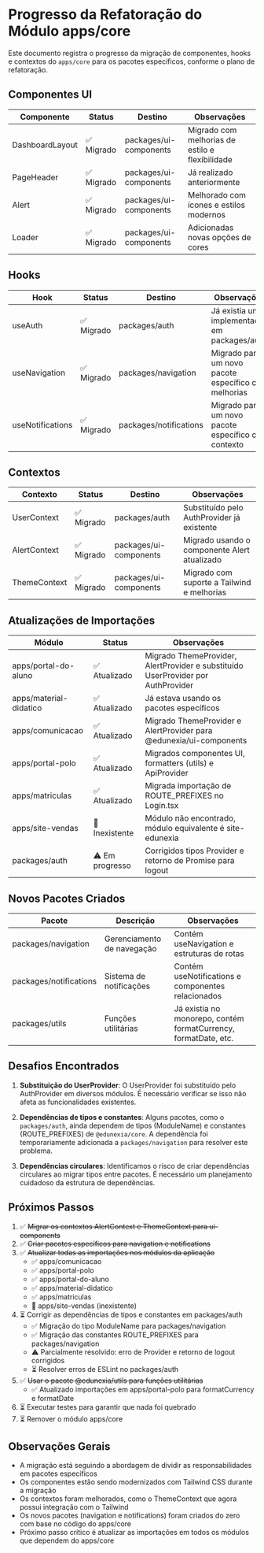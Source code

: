 # Progresso da Refatoração do Módulo apps/core

Este documento registra o progresso da migração de componentes, hooks e contextos do `apps/core` para os pacotes específicos, conforme o plano de refatoração.

## Componentes UI

| Componente | Status | Destino | Observações |
|------------|--------|---------|-------------|
| DashboardLayout | ✅ Migrado | packages/ui-components | Migrado com melhorias de estilo e flexibilidade |
| PageHeader | ✅ Migrado | packages/ui-components | Já realizado anteriormente |
| Alert | ✅ Migrado | packages/ui-components | Melhorado com ícones e estilos modernos |
| Loader | ✅ Migrado | packages/ui-components | Adicionadas novas opções de cores |

## Hooks

| Hook | Status | Destino | Observações |
|------|--------|---------|-------------|
| useAuth | ✅ Migrado | packages/auth | Já existia uma implementação em packages/auth |
| useNavigation | ✅ Migrado | packages/navigation | Migrado para um novo pacote específico com melhorias |
| useNotifications | ✅ Migrado | packages/notifications | Migrado para um novo pacote específico com contexto |

## Contextos

| Contexto | Status | Destino | Observações |
|----------|--------|---------|-------------|
| UserContext | ✅ Migrado | packages/auth | Substituído pelo AuthProvider já existente |
| AlertContext | ✅ Migrado | packages/ui-components | Migrado usando o componente Alert atualizado |
| ThemeContext | ✅ Migrado | packages/ui-components | Migrado com suporte a Tailwind e melhorias |

## Atualizações de Importações

| Módulo | Status | Observações |
|--------|--------|-------------|
| apps/portal-do-aluno | ✅ Atualizado | Migrado ThemeProvider, AlertProvider e substituído UserProvider por AuthProvider |
| apps/material-didatico | ✅ Atualizado | Já estava usando os pacotes específicos |
| apps/comunicacao | ✅ Atualizado | Migrado ThemeProvider e AlertProvider para @edunexia/ui-components |
| apps/portal-polo | ✅ Atualizado | Migrados componentes UI, formatters (utils) e ApiProvider |
| apps/matriculas | ✅ Atualizado | Migrada importação de ROUTE_PREFIXES no Login.tsx |
| apps/site-vendas | 🚫 Inexistente | Módulo não encontrado, módulo equivalente é site-edunexia |
| packages/auth | ⚠️ Em progresso | Corrigidos tipos Provider e retorno de Promise<any> para logout |

## Novos Pacotes Criados

| Pacote | Descrição | Observações |
|--------|-----------|-------------|
| packages/navigation | Gerenciamento de navegação | Contém useNavigation e estruturas de rotas |
| packages/notifications | Sistema de notificações | Contém useNotifications e componentes relacionados |
| packages/utils | Funções utilitárias | Já existia no monorepo, contém formatCurrency, formatDate, etc. |

## Desafios Encontrados

1. **Substituição do UserProvider**: O UserProvider foi substituído pelo AuthProvider em diversos módulos. É necessário verificar se isso não afeta as funcionalidades existentes.

2. **Dependências de tipos e constantes**: Alguns pacotes, como o `packages/auth`, ainda dependem de tipos (ModuleName) e constantes (ROUTE_PREFIXES) de `@edunexia/core`. A dependência foi temporariamente adicionada a `packages/navigation` para resolver este problema.

3. **Dependências circulares**: Identificamos o risco de criar dependências circulares ao migrar tipos entre pacotes. É necessário um planejamento cuidadoso da estrutura de dependências.

## Próximos Passos

1. ✅ ~~Migrar os contextos AlertContext e ThemeContext para ui-components~~
2. ✅ ~~Criar pacotes específicos para navigation e notifications~~
3. ✅ ~~Atualizar todas as importações nos módulos da aplicação~~
   - ✅ apps/comunicacao
   - ✅ apps/portal-polo
   - ✅ apps/portal-do-aluno
   - ✅ apps/material-didatico
   - ✅ apps/matriculas
   - 🚫 apps/site-vendas (inexistente)
4. ⏳ Corrigir as dependências de tipos e constantes em packages/auth
   - ✅ Migração do tipo ModuleName para packages/navigation
   - ✅ Migração das constantes ROUTE_PREFIXES para packages/navigation
   - ⚠️ Parcialmente resolvido: erro de Provider e retorno de logout corrigidos
   - ⏳ Resolver erros de ESLint no packages/auth
5. ✅ ~~Usar o pacote @edunexia/utils para funções utilitárias~~
   - ✅ Atualizado importações em apps/portal-polo para formatCurrency e formatDate
6. ⏳ Executar testes para garantir que nada foi quebrado
7. ⏳ Remover o módulo apps/core

## Observações Gerais

- A migração está seguindo a abordagem de dividir as responsabilidades em pacotes específicos
- Os componentes estão sendo modernizados com Tailwind CSS durante a migração
- Os contextos foram melhorados, como o ThemeContext que agora possui integração com o Tailwind
- Os novos pacotes (navigation e notifications) foram criados do zero com base no código do apps/core
- Próximo passo crítico é atualizar as importações em todos os módulos que dependem do apps/core 